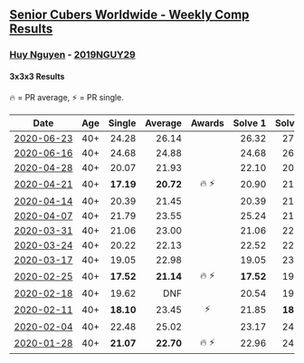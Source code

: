 <style>table {white-space: nowrap;}</style>

## [Senior Cubers Worldwide - Weekly Comp Results](/scw-comp/results/)
### [Huy Nguyen](README.md) - [2019NGUY29](https://www.worldcubeassociation.org/persons/2019NGUY29?event=333)
#### 3x3x3 Results

<span style="white-space: nowrap;">🔥 = PR average</span>, <span style="white-space: nowrap;">⚡ = PR single</span>.

| Date | Age | Single | Average | Awards | Solve 1 | Solve 2 | Solve 3 | Solve 4 | Solve 5 | Video |
| :--: | :--: | --: | --: | :--: | --: | --: | --: | --: | --: | :-- |
| [2020-06-23](../../results/2020-06-23/333.md) | 40+ | 24.28 | 26.14 |  | 26.32 | 27.62 | 24.49 | DNF | 24.28 | [Link](https://www.facebook.com/events/722150235200875/permalink/726311081451457/) |
| [2020-06-16](../../results/2020-06-16/333.md) | 40+ | 24.68 | 24.88 |  | 24.68 | 26.03 | 24.70 | 25.04 | 24.90 | [Link](https://www.facebook.com/events/604103587178706/permalink/608566270065771/) |
| [2020-04-28](../../results/2020-04-28/333.md) | 40+ | 20.07 | 21.93 |  | 22.10 | 20.07 | 23.98 | 21.60 | 22.09 | [Link](https://www.facebook.com/events/535188653858103/permalink/535620563814912/) |
| [2020-04-21](../../results/2020-04-21/333.md) | 40+ | **17.19** | **20.72** | 🔥 ⚡ | 20.90 | 21.31 | **17.19** | 24.36 | 19.96 | [Link](https://www.facebook.com/events/880278499062375/permalink/881358878954337/) |
| [2020-04-14](../../results/2020-04-14/333.md) | 40+ | 20.39 | 21.45 |  | 20.39 | 21.23 | 22.23 | 20.88 | 22.99 | [Link](https://www.facebook.com/events/982619255468618/permalink/987643484966195/) |
| [2020-04-07](../../results/2020-04-07/333.md) | 40+ | 21.79 | 23.55 |  | 25.24 | 21.79 | 22.49 | 23.44 | 24.73 | [Link](https://www.facebook.com/events/510082903229069/permalink/510529836517709/) |
| [2020-03-31](../../results/2020-03-31/333.md) | 40+ | 21.06 | 23.00 |  | 21.06 | 22.85 | 22.72 | 23.44 | 29.16 | [Link](https://www.facebook.com/events/207898257161923/permalink/211895563428859/) |
| [2020-03-24](../../results/2020-03-24/333.md) | 40+ | 20.22 | 22.13 |  | 22.52 | 22.16 | 21.72 | 20.22 | DNF | [Link](https://www.facebook.com/events/524456301543611/permalink/528237901165451/) |
| [2020-03-17](../../results/2020-03-17/333.md) | 40+ | 19.05 | 22.98 |  | 19.05 | 23.32 | 23.37 | 22.26 | 25.00 | [Link](https://www.facebook.com/events/280686576235146/permalink/283768012593669/) |
| [2020-02-25](../../results/2020-02-25/333.md) | 40+ | **17.52** | **21.14** | 🔥 ⚡ | **17.52** | 19.83 | 20.00 | 23.58 | DNF | [Link](https://www.facebook.com/events/196320811461109/permalink/196924671400723/) |
| [2020-02-18](../../results/2020-02-18/333.md) | 40+ | 19.62 | DNF |  | 20.54 | 19.62 | 22.31 | DNF | DNF | [Link](https://www.facebook.com/events/2558750947697073/permalink/2564093717162796/) |
| [2020-02-11](../../results/2020-02-11/333.md) | 40+ | **18.10** | 23.45 | ⚡ | 21.85 | **18.10** | 22.82 | 25.68 | 26.21 | [Link](https://www.facebook.com/events/616423959107229/permalink/617548025661489/) |
| [2020-02-04](../../results/2020-02-04/333.md) | 40+ | 22.48 | 25.02 |  | 23.17 | 24.74 | DNF | 22.48 | 27.14 | [Link](https://www.facebook.com/groups/1604105099735401/permalink/2138700662942506/) |
| [2020-01-28](../../results/2020-01-28/333.md) | 40+ | **21.07** | **22.70** | 🔥 ⚡ | 22.96 | 24.06 | **21.07** | - | - | [Link](https://www.facebook.com/100000926461779/videos/3674895662551280/) |


<!-- Global site tag (gtag.js) - Google Analytics -->
<script async src="https://www.googletagmanager.com/gtag/js?id=UA-86348435-3"></script>
<script>window.dataLayer = window.dataLayer || []; function gtag() {dataLayer.push(arguments);} gtag('js', new Date()); gtag('config', 'UA-86348435-3');</script>
